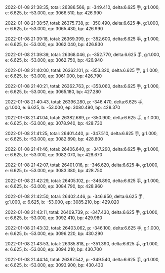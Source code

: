 2022-01-08 21:38:35, total: 26386.566, p: -349.410, delta:6.625 手, g:1.000, e: 6.625, b: -53.000, ep: 3066.510, bp: 426.990

2022-01-08 21:38:57, total: 26375.738, p: -350.490, delta:6.625 手, g:1.000, e: 6.625, b: -53.000, ep: 3065.430, bp: 426.990

2022-01-08 21:39:18, total: 26369.399, p: -352.600, delta:6.625 手, g:1.000, e: 6.625, b: -53.000, ep: 3062.040, bp: 426.830

2022-01-08 21:39:39, total: 26368.046, p: -352.770, delta:6.625 手, g:1.000, e: 6.625, b: -53.000, ep: 3062.750, bp: 426.940

2022-01-08 21:40:00, total: 26362.101, p: -353.320, delta:6.625 手, g:1.000, e: 6.625, b: -53.000, ep: 3061.000, bp: 426.790

2022-01-08 21:40:21, total: 26362.763, p: -353.060, delta:6.625 手, g:1.000, e: 6.625, b: -53.000, ep: 3065.180, bp: 427.280

2022-01-08 21:40:43, total: 26396.280, p: -346.470, delta:6.625 手, g:1.000, e: 6.625, b: -53.000, ep: 3080.490, bp: 428.370

2022-01-08 21:41:04, total: 26382.689, p: -350.900, delta:6.625 手, g:1.000, e: 6.625, b: -53.000, ep: 3078.940, bp: 428.730

2022-01-08 21:41:25, total: 26401.440, p: -347.510, delta:6.625 手, g:1.000, e: 6.625, b: -53.000, ep: 3082.890, bp: 428.800

2022-01-08 21:41:46, total: 26406.640, p: -347.290, delta:6.625 手, g:1.000, e: 6.625, b: -53.000, ep: 3082.070, bp: 428.670

2022-01-08 21:42:07, total: 26401.016, p: -346.620, delta:6.625 手, g:1.000, e: 6.625, b: -53.000, ep: 3083.380, bp: 428.750

2022-01-08 21:42:29, total: 26405.102, p: -346.890, delta:6.625 手, g:1.000, e: 6.625, b: -53.000, ep: 3084.790, bp: 428.960

2022-01-08 21:42:50, total: 26402.446, p: -346.950, delta:6.625 手, g:1.000, e: 6.625, b: -53.000, ep: 3085.210, bp: 429.020

2022-01-08 21:43:11, total: 26409.739, p: -347.430, delta:6.625 手, g:1.000, e: 6.625, b: -53.000, ep: 3092.410, bp: 429.980

2022-01-08 21:43:32, total: 26403.062, p: -346.100, delta:6.625 手, g:1.000, e: 6.625, b: -53.000, ep: 3096.220, bp: 430.290

2022-01-08 21:43:53, total: 26385.818, p: -351.390, delta:6.625 手, g:1.000, e: 6.625, b: -53.000, ep: 3094.210, bp: 430.700

2022-01-08 21:44:14, total: 26387.542, p: -349.540, delta:6.625 手, g:1.000, e: 6.625, b: -53.000, ep: 3093.900, bp: 430.430